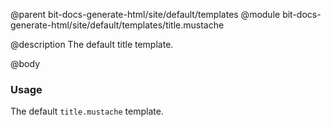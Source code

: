 @parent bit-docs-generate-html/site/default/templates
@module bit-docs-generate-html/site/default/templates/title.mustache

@description The default title template.

@body

### Usage

The default `title.mustache` template.
